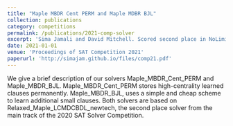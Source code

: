 ```yaml
---
title: "Maple MBDR Cent PERM and Maple MDBR BJL"
collection: publications
category: competitions
permalink: /publications/2021-comp-solver
excerpt: 'Sima Jamali and David Mitchell. Scored second place in NoLimits track.'
date: 2021-01-01
venue: 'Proceedings of SAT Competition 2021'
paperurl: 'http://simajam.github.io/files/comp21.pdf'
---
```


We give a brief description of our solvers Maple_MBDR_Cent_PERM and Maple_MBDR_BJL.
Maple_MBDR_Cent_PERM stores high-centrality learned clauses permanently. Maple_MBDR_BJL, uses a simple and cheap scheme to learn additional small clauses. Both solvers are based on Relaxed_Maple_LCMDCBDL_newtech, the second place solver from the main track of the 2020 SAT Solver Competition.